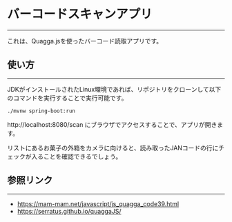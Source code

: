 # バーコードスキャンアプリ
---
これは、Quagga.jsを使ったバーコード読取アプリです。

## 使い方
---
JDKがインストールされたLinux環境であれば、リポジトリをクローンして以下のコマンドを実行することで実行可能です。
```
./mvnw spring-boot:run
```

http://localhost:8080/scan にブラウザでアクセスすることで、アプリが開きます。

リストにあるお菓子の外箱をカメラに向けると、読み取ったJANコードの行にチェックが入ることを確認できるでしょう。

## 参照リンク
---
- https://mam-mam.net/javascript/js_quagga_code39.html
- https://serratus.github.io/quaggaJS/








